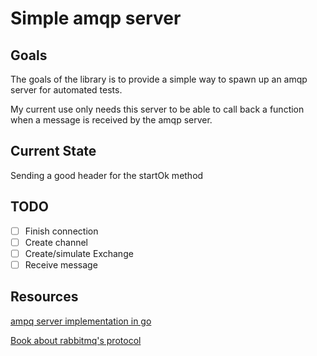 # Simple amqp server

## Goals

The goals of the library is to provide a simple way to spawn up an amqp server for automated tests.  

My current use only needs this server to be able to call back a function when a message is received by the amqp server.


## Current State

Sending a good header for the startOk method

## TODO
- [ ] Finish connection  
- [ ] Create channel  
- [ ] Create/simulate Exchange  
- [ ] Receive message

## Resources
[ampq server implementation in go](https://github.com/dayorbyte/dispatchd)

[Book about rabbitmq's protocol](https://github.com/ppatil9096/books/blob/master/RabbitMQ%20in%20Depth.pdf)
